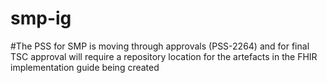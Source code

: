 # smp-ig
#The PSS for SMP is moving through approvals (PSS-2264) and for final TSC approval will require a repository location for the artefacts in the FHIR implementation guide being created
